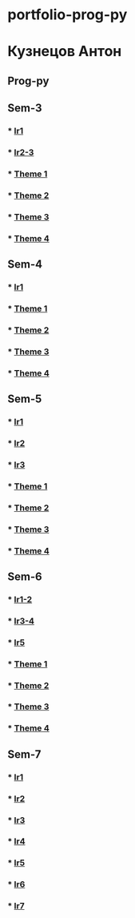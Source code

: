 # portfolio-prog-py
# Кузнецов Антон


## Prog-py

## Sem-3
### * [lr1](/sem3/sem3-lr1)
### * [lr2-3](/sem3/sem3-lr2-3)
### * [Theme 1](/sem3/work1)
### * [Theme 2](/sem3/work2)
### * [Theme 3](/sem3/work3)
### * [Theme 4](/sem3/work4)
## Sem-4
### * [lr1](/sem4/sem4-lr1)
### * [Theme 1](/sem4/work1)
### * [Theme 2](/sem4/work2)
### * [Theme 3](/sem4/work3)
### * [Theme 4](/sem4/work4)
## Sem-5
### * [lr1](/sem5/sem5-lr1)
### * [lr2](/sem5/sem5-lr2)
### * [lr3](/sem5/sem5-lr3)
### * [Theme 1](/sem5/work1)
### * [Theme 2](/sem5/work2)
### * [Theme 3](/sem5/work3)
### * [Theme 4](/sem5/work4)
## Sem-6
### * [lr1-2](/sem6/sem6-lr1-2-lektor)
### * [lr3-4](/sem6/sem6-lr3-4)
### * [lr5](/sem6/sem6-lr5)
### * [Theme 1](/sem4/work1)
### * [Theme 2](/sem4/work2)
### * [Theme 3](/sem4/work3)
### * [Theme 4](/sem4/work4)
## Sem-7
### * [lr1](https://replit.com/@FourwFourw/prog7-lr1#main.py)
### * [lr2](https://hub.docker.com/repository/docker/fourwqw/prog7-lr1)
### * [lr3](https://replit.com/@FourwFourw/prog7-lr3#main.py)
### * [lr4](/sem7/lr4)
### * [lr5](https://replit.com/@FourwFourw/prog7-lr5-v20#main.py)
### * [lr6](https://replit.com/@FourwFourw/prog7-lr6)
### * [lr7](/sem7/lr7.pdf)
